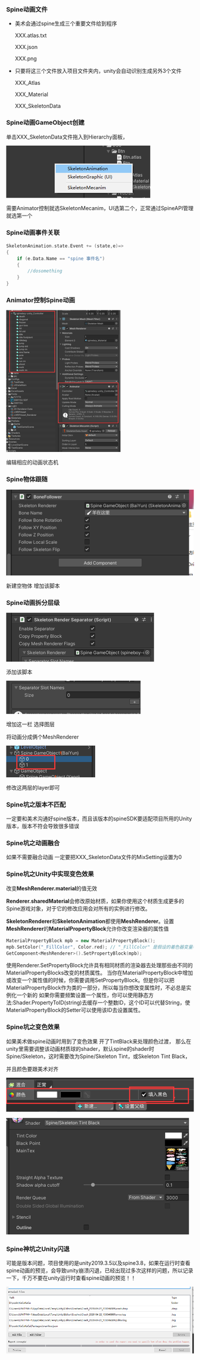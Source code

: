 ### Spine动画文件

- 美术会通过spine生成三个重要文件给到程序

  XXX.atlas.txt

  XXX.json

  XXX.png

- 只要将这三个文件放入项目文件夹内，unity会自动识别生成另外3个文件

  XXX_Atlas

  XXX_Material

  XXX_SkeletonData

### Spine动画GameObject创建

单击XXX_SkeletonData文件拖入到Hierarchy面板，

![image-20200421150313914](Assets/Spine相关/image-20200421150313914.png)

需要Animator控制就选SkeletonMecanim，UI选第二个，正常通过SpineAPI管理就选第一个

### Spine动画事件关联

```c++
SkeletonAnimation.state.Event += (state,e)=>
{
	if (e.Data.Name == "spine 事件名")
	{
		//dosomething
	}
}
```

### Animator控制Spine动画

<img src="Assets/Spine相关/image-20200512142258189.png" alt="image-20200512142258189" style="zoom:50%;" />

编辑相应的动画状态机

### Spine物体跟随

![image-20200421155812624](Assets/Spine相关/image-20200421155812624.png)

新建空物体 增加该脚本

### Spine动画拆分层级

![image-20200413161607638](Assets/Spine相关/image-20200413161607638.png)

添加该脚本

![image-20200413161902320](Assets/Spine相关/image-20200413161902320.png)

增加这一栏 选择图层

将动画分成俩个MeshRenderer

![image-20200413163142559](Assets/Spine相关/image-20200413163142559.png)

修改这两层的layer即可

### Spine坑之版本不匹配

一定要和美术沟通好spine版本，而且该版本的spineSDK要适配项目所用的Unity版本，版本不符会导致很多错误

### Spine坑之动画融合

如果不需要融合动画 一定要把XXX_SkeletonData文件的MixSetting设置为0

### Spine坑之Unity中实现变色效果

改变**MeshRenderer.material**的值无效

**Renderer.sharedMaterial**会修改原始材质，如果你使用这个材质生成更多的Spine游戏对象，对于它的修改应用会对所有的实例进行修改。

**SkeletonRenderer**和**SkeletonAnimation**都使用**MeshRenderer**。设置**MeshRenderer**的**MaterialPropertyBlock**允许你改变渲染器的属性值

```c++
MaterialPropertyBlock mpb = new MaterialPropertyBlock();
mpb.SetColor("_FillColor", Color.red); // "_FillColor" 是假设的着色器变量名字。
GetComponent<MeshRenderer>().SetPropertyBlock(mpb);
```

使用Renderer.SetPropertyBlock允许具有相同材质的渲染器去处理那些由不同的MaterialPropertyBlocks改变的材质属性。
当你在MaterialPropertyBlock中增加或改变一个属性值的时候，你需要调用SetPropertyBlock。但是你可以把MaterialPropertyBlock作为类的一部分，所以每当你想改变属性时，不必总是实例化一个新的
如果你需要频繁设置一个属性，你可以使用静态方法:Shader.PropertyToID(string)去缓存一个整数ID，这个ID可以代替String，使MaterialPropertyBlock的Setter可以使用该ID去设置属性。

### Spine坑之变色效果

如果美术做spine动画时用到了变色效果 开了TintBlack来处理颜色过渡， 那么在unity里需要调整该动画材质球的shader，默认spine的shader时Spine/Skeleton，这时需要改为Spine/Skeleton Tint，或Skeleton Tint Black，

并且颜色要跟美术对齐

![image-20200421142939132](Assets/Spine相关/image-20200421142939132.png)

![image-20200421143015324](Assets/Spine相关/image-20200421143015324.png)

### Spine神坑之Unity闪退

可能是版本问题，项目使用的是unity2019.3.5以及spine3.8，如果在运行时查看spine动画的预览，会导致unity崩溃闪退，已经出现过多次这样的问题，所以记录一下，千万不要在unity运行时查看spine动画的预览！！

![image-20200422183826294](Assets/Spine相关/image-20200422183826294.png)